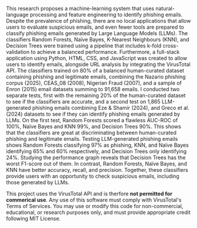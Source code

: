 This research proposes a machine-learning system that uses natural-language processing and feature engineering to identify phishing emails. Despite the prevalence of phishing, there are no local applications that allow users to evaluate suspicious emails, and even fewer tools are prepared to classify phishing emails generated by Large Language Models (LLMs). The classifiers Random Forests, Naïve Bayes, K-Nearest Neighbours (KNN), and Decision Trees were trained using a pipeline that includes k-fold cross-validation to achieve a balanced performance. Furthermore, a full-stack application using Python, HTML, CSS, and JavaScript was created to allow users to identify emails, alongside URL analysis by integrating the VirusTotal API. The classifiers trained on 80% of a balanced human-curated dataset containing phishing and legitimate emails, combining the Nazario phishing corpus (2025), CEAS_08 (2008), Nigerian Fraud (2007), and a sample of Enron (2015) email datasets summing to 91,658 emails. I conducted two separate tests, first with the remaining 20% of the human-curated dataset to see if the classifiers are accurate, and a second test on 1,865 LLM-generated phishing emails combining Eze & Shamir (2024), and Greco et al. (2024) datasets to see if they can identify phishing emails generated by LLMs. On the first test, Random Forests scored a flawless AUC-ROC of 100%, Naïve Bayes and KNN 99%, and Decision Trees 90%. This shows that the classifiers are great at discriminating between human-curated phishing and legitimate emails. Testing LLM-generated phishing emails shows Random Forests classifying 97% as phishing, KNN, and Naïve Bayes identifying 65% and 60% respectively, and Decision Trees only identifying 24%. Studying the performance graph reveals that Decision Trees has the worst F1-score out of them. In contrast, Random Forests, Naïve Bayes, and KNN have better accuracy, recall, and precision. Together, these classifiers provide users with an opportunity to check suspicious emails, including those generated by LLMs.

This project uses the VirusTotal API and is therfore **not permitted for commerical use**. Any use of this software must comply with VirusTotal's Terms of Services.
You may use or modify this code for non-commercial, educational, or research purposes only, and must provide appropriate credit following MIT License.
